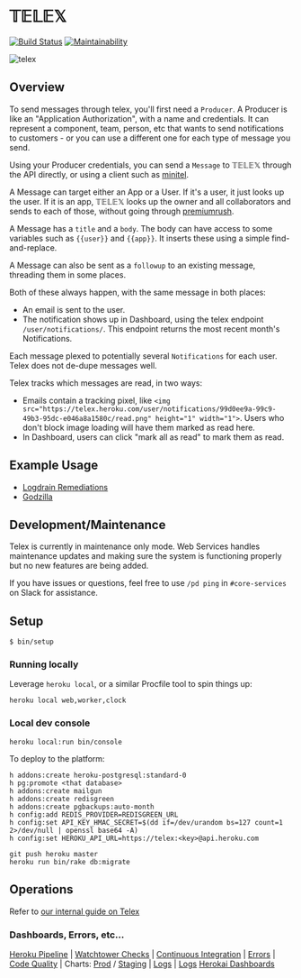 # 𝕋𝔼𝕃𝔼𝕏

[![Build Status](https://circleci.com/gh/heroku/telex.svg?style=svg)](https://circleci.com/gh/heroku/telex)
[![Maintainability](https://api.codeclimate.com/v1/badges/f23b929ebd51edf45dfd/maintainability)](https://codeclimate.com/repos/53ebf597e30ba01158015b7a/maintainability)

![telex](docs/telex-cc-by-sa-jens-ohlig.jpg)

## Overview

To send messages through telex, you'll first need a `Producer`. A Producer is like an "Application Authorization", with a name and credentials. It can represent a component, team, person, etc that wants to send notifications to customers - or you can use a different one for each type of message you send.

Using your Producer credentials, you can send a `Message` to 𝕋𝔼𝕃𝔼𝕏 through the API directly, or using a client such as [minitel](https://github.com/heroku/minitel).

A Message can target either an App or a User. If it's a user, it just looks up the user. If it is an app, 𝕋𝔼𝕃𝔼𝕏 looks up the owner and all collaborators and sends to each of those, without going through [premiumrush](https://github.com/heroku/premiumrush).

A Message has a `title` and a `body`. The body can have access to some variables such as `{{user}}` and `{{app}}`. It inserts these using a simple find-and-replace.

A Message can also be sent as a `followup` to an existing message, threading them in some places.

Both of these always happen, with the same message in both places:
- An email is sent to the user.
- The notification shows up in Dashboard, using the telex endpoint `/user/notifications/`. This endpoint returns the most recent month's  Notifications.

Each message plexed to potentially several `Notifications` for each user. Telex does not de-dupe messages well.

Telex tracks which messages are read, in two ways:
- Emails contain a tracking pixel, like `<img src="https://telex.heroku.com/user/notifications/99d0ee9a-99c9-49b3-95dc-e046a8a1580c/read.png" height="1" width="1">`. Users who don't block image loading will have them marked as read here.
- In Dashboard, users can click "mark all as read" to mark them as read.

## Example Usage

- [Logdrain Remediations](https://github.com/heroku/logdrain-remediation/blob/2fa6b0af6e8fef568dfddb2b70b5542960cf260a/lib/mediators/notifier.rb#L20-L25)
- [Godzilla](https://github.com/heroku/godzilla)

## Development/Maintenance

Telex is currently in maintenance only mode. Web Services handles maintenance
updates and making sure the system is functioning properly but no new features
are being added.

If you have issues or questions, feel free to use `/pd ping` in `#core-services`
on Slack for assistance.

## Setup

```
$ bin/setup
```

### Running locally

Leverage `heroku local`, or a similar Procfile tool to spin things up:

```shell
heroku local web,worker,clock
```

### Local dev console

```shell
heroku local:run bin/console
```

To deploy to the platform:

```
h addons:create heroku-postgresql:standard-0
h pg:promote <that database>
h addons:create mailgun
h addons:create redisgreen
h addons:create pgbackups:auto-month
h config:add REDIS_PROVIDER=REDISGREEN_URL
h config:set API_KEY_HMAC_SECRET=$(dd if=/dev/urandom bs=127 count=1 2>/dev/null | openssl base64 -A)
h config:set HEROKU_API_URL=https://telex:<key>@api.heroku.com

git push heroku master
heroku run bin/rake db:migrate
```

## Operations

Refer to [our internal guide on Telex](https://github.com/heroku/engineering-docs/blob/master/components/telex/README.md)

### Dashboards, Errors, etc…

[Heroku Pipeline](https://dashboard.heroku.com/pipelines/fc112685-54b5-4b3d-8e7d-54924fa3af4d) |
[Watchtower Checks](https://watchtower.herokai.com/apps/telex) |
[Continuous Integration](https://circleci.com/gh/heroku/workflows/telex) |
[Errors](https://rollbar.com/Heroku-3/telex/) |
[Code Quality](https://codeclimate.com/repos/53ebf597e30ba01158015b7a) |
Charts: [Prod](https://metrics.librato.com/s/spaces/54073) / [Staging](https://metrics.librato.com/s/spaces/54074) |
[Logs](https://splunk.herokai.com/en-US/app/search/search/?q=search%20index%3Dmain%20app%3Dtelex) |
[Logs](https://splunk.herokai.com/en-US/app/search/search/?q=search%20index%3A%3Amain%20component%3A%3Atelex%20stage%3A%3Aproduction)
[Herokai Dashboards](https://dashboards.herokai.com)
